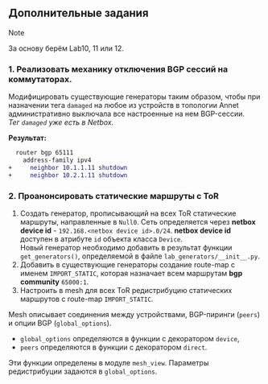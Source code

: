 ## Дополнительные задания

> [!NOTE]
> За основу берём Lab10, 11 или 12.

### 1. Реализовать механику отключения BGP сессий на коммутаторах.

Модифицировать существующие генераторы таким образом, чтобы при назначении тега `damaged` на любое из устройств в топологии Annet административно выключала все настроенные на нем BGP-сессии.  
*Тег `damaged` уже есть в Netbox.*

**Результат:**
```diff
  router bgp 65111
    address-family ipv4
+     neighbor 10.1.1.11 shutdown
+     neighbor 10.2.1.11 shutdown
```

### 2. Проанонсировать статические маршруты с ToR

1. Создать генератор, прописывающий на всех ToR статические маршруты, направленные в `Null0`. Сеть определяется через **netbox device id** - `192.168.<netbox device id>.0/24`. **netbox device id** доступен в атрибуте `id` объекта класса `Device`.  
	Новый генератор необходимо добавить в результат функции `get_generators()`, определяемой в файле `lab_generators/__init__.py`.
2. Добавить в существующие генераторы создание route-map с именем `IMPORT_STATIC`, которая назначает всем маршрутам **bgp community** `65000:1`.
3. Настроить в mesh для всех ToR редистрибуцию статических маршрутов с route-map `IMPORT_STATIC`. 

Mesh описывает соединения между устройствами, BGP-пиринги (`peers`) и опции BGP (`global_options`).
- `global_options` определяются в функции с декоратором `device`,
- `peers` определяются в функции с декоратором `direct`. 

Эти функции определены в модуле `mesh_view`. Параметры редистрибуции задаются в `global_options`.
